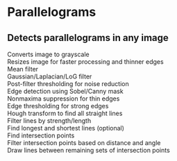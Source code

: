 # Parallelograms

## Detects parallelograms in any image

Converts image to grayscale  
Resizes image for faster processing and thinner edges  
Mean filter  
Gaussian/Laplacian/LoG filter  
Post-filter thresholding for noise reduction  
Edge detection using Sobel/Canny mask  
Nonmaxima suppression for thin edges  
Edge thresholding for strong edges  
Hough transform to find all straight lines  
Filter lines by strength/length  
Find longest and shortest lines (optional)  
Find intersection points  
Filter intersection points based on distance and angle   
Draw lines between remaining sets of intersection points
